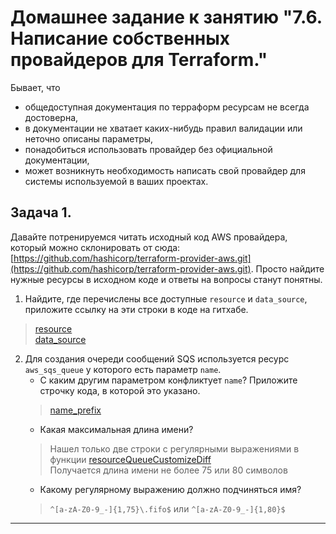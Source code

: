 # Домашнее задание к занятию "7.6. Написание собственных провайдеров для Terraform."

Бывает, что 
* общедоступная документация по терраформ ресурсам не всегда достоверна,
* в документации не хватает каких-нибудь правил валидации или неточно описаны параметры,
* понадобиться использовать провайдер без официальной документации,
* может возникнуть необходимость написать свой провайдер для системы используемой в ваших проектах.   

## Задача 1. 
Давайте потренируемся читать исходный код AWS провайдера, который можно склонировать от сюда: 
[https://github.com/hashicorp/terraform-provider-aws.git](https://github.com/hashicorp/terraform-provider-aws.git).
Просто найдите нужные ресурсы в исходном коде и ответы на вопросы станут понятны.  


1. Найдите, где перечислены все доступные `resource` и `data_source`, приложите ссылку на эти строки в коде на 
гитхабе.   
> [resource](https://github.com/hashicorp/terraform-provider-aws/blob/main/internal/provider/provider.go#L914)  
> [data_source](https://github.com/hashicorp/terraform-provider-aws/blob/main/internal/provider/provider.go#L425)
2. Для создания очереди сообщений SQS используется ресурс `aws_sqs_queue` у которого есть параметр `name`. 
    * С каким другим параметром конфликтует `name`? Приложите строчку кода, в которой это указано.
    > [name_prefix](https://github.com/hashicorp/terraform-provider-aws/blob/main/internal/service/sqs/queue.go#L87)
    * Какая максимальная длина имени? 
    > Нашел только две строки с регулярными выражениями в функции [resourceQueueCustomizeDiff](https://github.com/hashicorp/terraform-provider-aws/blob/main/internal/service/sqs/queue.go#L425)  
   > Получается длина имени не более 75 или 80 символов
    * Какому регулярному выражению должно подчиняться имя?  
   > `^[a-zA-Z0-9_-]{1,75}\.fifo$` или `^[a-zA-Z0-9_-]{1,80}$`
   
---
